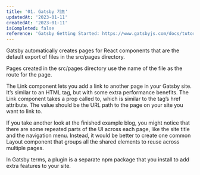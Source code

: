```yaml
---
title: '01. Gatsby 기초'
updatedAt: '2023-01-11'
createdAt: '2023-01-11'
isCompleted: false
reference: 'Gatsby Getting Started: https://www.gatsbyjs.com/docs/tutorial/getting-started/'
---
```


Gatsby automatically creates pages for React components that are the default export of files in the src/pages directory.

Pages created in the src/pages directory use the name of the file as the route for the page.

The Link component lets you add a link to another page in your Gatsby site. It’s similar to an HTML <a> tag, but with some extra performance benefits. The Link component takes a prop called to, which is similar to the <a> tag’s href attribute. The value should be the URL path to the page on your site you want to link to.

If you take another look at the finished example blog, you might notice that there are some repeated parts of the UI across each page, like the site title and the navigation menu.
Instead, it would be better to create one common Layout component that groups all the shared elements to reuse across multiple pages.

In Gatsby terms, a plugin is a separate npm package that you install to add extra features to your site.
